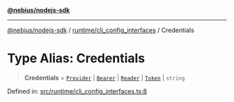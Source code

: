 [**@nebius/nodejs-sdk**](../../../README.md)

---

[@nebius/nodejs-sdk](../../../README.md) / [runtime/cli_config_interfaces](../README.md) / Credentials

# Type Alias: Credentials

> **Credentials** = [`Provider`](../../authorization/provider/interfaces/Provider.md) \| [`Bearer`](../../token/classes/Bearer.md) \| [`Reader`](../../service_account/service_account/interfaces/Reader.md) \| [`Token`](../../token/classes/Token.md) \| `string`

Defined in: [src/runtime/cli_config_interfaces.ts:8](https://github.com/nebius/nodejs-sdk/blob/a37d220b2851e3bf0d396cb03828d544f584df45/src/runtime/cli_config_interfaces.ts#L8)
